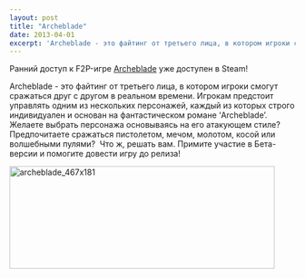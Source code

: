 ```yaml
---
layout: post
title: "Archeblade"
date: 2013-04-01
excerpt: 'Archeblade - это файтинг от третьего лица, в котором игроки смогут сражаться друг с другом в реальном времени. Игрокам предстоит управлять одним из нескольких персонажей, каждый из которых строго индивидуален и основан на фантастическом романе ‘Archeblade’. Желаете выбрать персонажа основываясь на его атакующем стиле? Предпочитаете сражаться пистолетом, мечом, молотом, косой или волшебными пулями?  Что ж, решать вам. Примите участие в Бета-версии и помогите довести игру до релиза!'
---
```


Ранний доступ к F2P-игре <a href="http://store.steampowered.com/app/207230/" target="_blank">Archeblade</a> уже доступен в Steam!

Archeblade - это файтинг от третьего лица, в котором игроки смогут сражаться друг с другом в реальном времени. Игрокам предстоит управлять одним из нескольких персонажей, каждый из которых строго индивидуален и основан на фантастическом романе ‘Archeblade’. Желаете выбрать персонажа основываясь на его атакующем стиле? Предпочитаете сражаться пистолетом, мечом, молотом, косой или волшебными пулями?  Что ж, решать вам. Примите участие в Бета-версии и помогите довести игру до релиза!

<a href="http://store.steampowered.com/app/207230/" target="_blank"><img class="aligncenter size-full wp-image-1841" alt="archeblade_467x181" src="http://gamersoul.ru/wp-content/uploads/2013/04/archeblade_467x181.jpg" width="467" height="181" /></a>